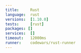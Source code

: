 ```yaml
---
title:     Rust
language:  rust
versions:  [1.10.0]
tests:     [rust]
packages: []
services:  []
timeout:   12000ms
runner:    codewars/rust-runner
---
```


